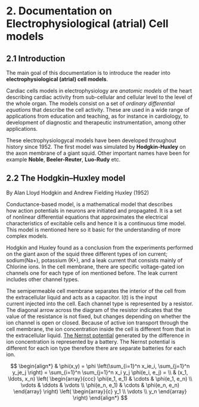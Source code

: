 # 2. Documentation on Electrophysiological (atrial) Cell models 
## 2.1 Introduction 

The main goal of this documentation is to introduce the reader into **electrophysiological (atrial) cell models**. 

Cardiac cells models in electrophysiology are *anatomic models* of the heart describing cardiac activity from sub-cellular and cellular level to the level of the whole organ. The models consist on a set of *ordinary differential equations* that describe the cell activity.
These are used in a wide range of applications from education and teaching, as for instance in cardiology, to development of diagnostic and therapeutic instrumentation, among other applications. 

These electrophysiologycal models have been developed throughout history since 1952. The first model was simulated by **Hodgkin-Huxley** on the axon membrane of a giant squid. Other important names have been for example **Noble**, **Beeler-Reuter**, **Luo-Rudy** etc.

## 2.2 The Hodgkin–Huxley model
By Alan Lloyd Hodgkin and Andrew Fielding Huxley (1952) 

Conductance-based model, is a mathematical model that describes how action potentials in neurons are initiated and propagated. It is a set of nonlinear differential equations that approximates the electrical characteristics of excitable cells and hence it is a continuous time model. This model is mentioned here so it basic for the understanding of more complex models. 

Hodgkin and Huxley found as a conclusion from the experiments performed on the giant axon of the squid three different types of ion current; sodium(Na+), potassium (K+), and a leak current that consists mainly of Chlorine ions. In the cell membrane, there are specific voltage-gated ion channels one for each type of ion mentioned before. The leak current includes other channel types. 

The semipermeable cell membrane separates the interior of the cell from the extracellular liquid and acts as a capacitor.  I(t)  is the input current injected into the cell. Each channel type is represented by a resistor. The diagonal arrow across the diagram of the resistor indicates that the value of the resistance is not fixed, but changes depending on whether the ion channel is open or closed. Because of active ion transport through the cell membrane, the ion concentration inside the cell is different from that in the extracellular liquid. [The Nernst potential](https://en.wikipedia.org/wiki/Nernst_equation) generated by the difference in ion concentration is represented by a battery. The Nernst potential is different for each ion type therefore there are separate batteries for each ion. 

$$
\begin{align*}
  & \phi(x,y) = \phi \left(\sum_{i=1}^n x_ie_i, \sum_{j=1}^n y_je_j \right)
  = \sum_{i=1}^n \sum_{j=1}^n x_i y_j \phi(e_i, e_j) = \\
  & (x_1, \ldots, x_n) \left( \begin{array}{ccc}
      \phi(e_1, e_1) & \cdots & \phi(e_1, e_n) \\
      \vdots & \ddots & \vdots \\
      \phi(e_n, e_1) & \cdots & \phi(e_n, e_n)
    \end{array} \right)
  \left( \begin{array}{c}
      y_1 \\
      \vdots \\
      y_n
    \end{array} \right)
\end{align*}
$$

